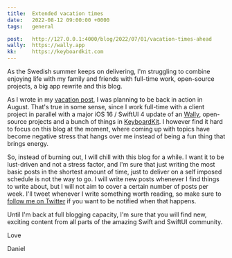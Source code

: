 ```yaml
---
title:  Extended vacation times
date:   2022-08-12 09:00:00 +0000
tags:   general

post:   http://127.0.0.1:4000/blog/2022/07/01/vacation-times-ahead
wally:  https://wally.app
kk:     https://keyboardkit.com
---
```


As the Swedish summer keeps on delivering, I'm struggling to combine enjoying life with my family and friends with full-time work, open-source projects, a big app rewrite and this blog.


As I wrote in my [vacation post]({{page.post}}), I was planning to be back in action in August. That's true in some sense, since I work full-time with a client project in parallel with a major iOS 16 / SwiftUI 4 update of an [Wally]({{page.wally}}), open-source projects and a bunch of things in [KeyboardKit]({{page.kk}}). I however find it hard to focus on this blog at the moment, where coming up with topics have become negative stress that hangs over me instead of being a fun thing that brings energy.

So, instead of burning out, I will chill with this blog for a while. I want it to be lust-driven and not a stress factor, and I'm sure that just writing the most basic posts in the shortest amount of time, just to deliver on a self imposed schedule is not the way to go. I will write new posts whenever I find things to write about, but I will not aim to cover a certain number of posts per week. I'll tweet whenever I write something worth reading, so make sure to [follow me on Twitter]({{site.twitter_url}}) if you want to be notified when that happens.

Until I'm back at full blogging capacity, I'm sure that you will find new, exciting content from all parts of the amazing Swift and SwiftUI community.

Love

Daniel